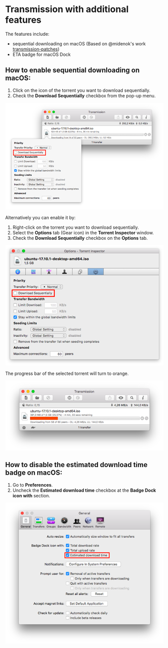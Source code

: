 # Transmission with additional features

The features include:

- sequential downloading on macOS (Based on @midenok's work [transmission-patches](https://github.com/midenok-forks/transmission-patches))
- ETA badge for macOS Dock
  
## How to enable sequential downloading on macOS:
1. Click on the icon of the torrent you want to download sequentially.
2. Check the **Download Sequentially** checkbox from the pop-up menu.

![Pop-up menu](Screenshots/Pop-up_menu_macOS.png)

Alternatively you can enable it by:
1. Right-click on the torrent you want to download sequentially.
2. Select the **Options** tab (Gear icon) in the **Torrent Inspector** window.
3. Check the **Download Sequentially** checkbox on the **Options** tab.

![Torrent Inspector](Screenshots/Torrent_Inspector_macOS.png)

The progress bar of the selected torrent will turn to orange.

![Progress bar](Screenshots/Progress_bar.png)

## How to disable the estimated download time badge on macOS:
1. Go to **Preferences**.
2. Uncheck the **Estimated download time** checkbox at the **Badge Dock icon with** section.

![Estimated download time badge](Screenshots/Estimated_download_time_badge_check_box.png)

